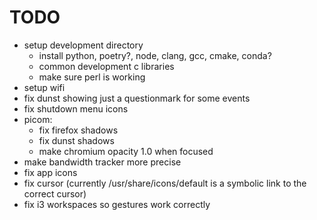 # TODO
- setup development directory
  - install python, poetry?, node, clang, gcc, cmake, conda?
  - common development c libraries
  - make sure perl is working
- setup wifi
- fix dunst showing just a questionmark for some events
- fix shutdown menu icons
- picom:
  - fix firefox shadows
  - fix dunst shadows
  - make chromium opacity 1.0 when focused
- make bandwidth tracker more precise
- fix app icons
- fix cursor (currently /usr/share/icons/default is a symbolic link to the correct cursor)
- fix i3 workspaces so gestures work correctly

